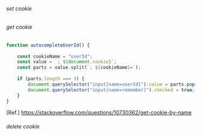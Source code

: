 ###### set cookie
  
###### get cookie  
```js
function autocompleteUserId() {
	
	const cookieName = "userId";
	const value = `; ${document.cookie}`;
	const parts = value.split(`; ${cookieName}=`);
	
	if (parts.length === 3) {
		document.querySelector("input[name=userId]").value = parts.pop().split(';').shift();
		document.querySelector("input[name=remember]").checked = true;
	}
}
```
[Ref.] https://stackoverflow.com/questions/10730362/get-cookie-by-name  

###### delete cookie  
  

